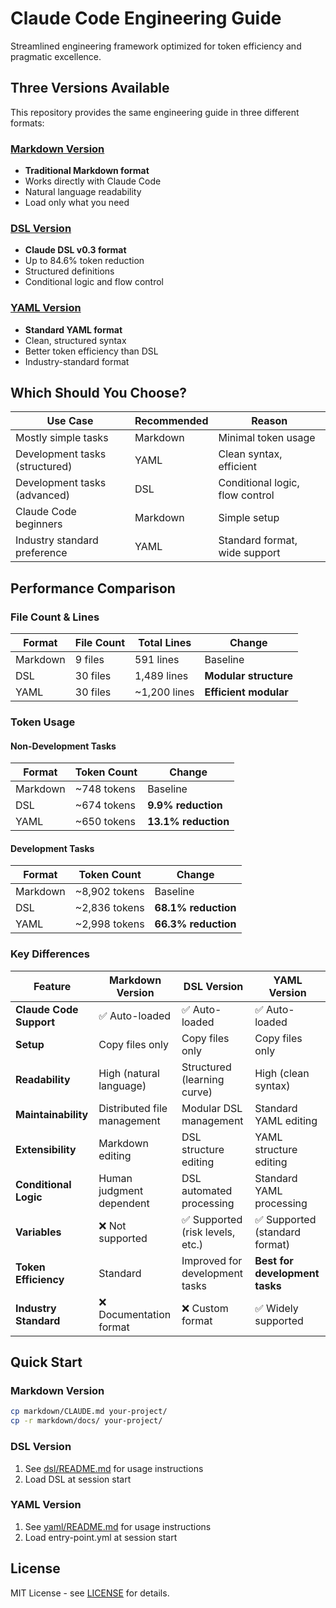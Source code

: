 # Claude Code Engineering Guide

Streamlined engineering framework optimized for token efficiency and pragmatic excellence.

## Three Versions Available

This repository provides the same engineering guide in three different formats:

### [Markdown Version](markdown/)
- **Traditional Markdown format**
- Works directly with Claude Code
- Natural language readability
- Load only what you need

### [DSL Version](dsl/)  
- **Claude DSL v0.3 format**
- Up to 84.6% token reduction
- Structured definitions
- Conditional logic and flow control

### [YAML Version](yaml/)
- **Standard YAML format**
- Clean, structured syntax
- Better token efficiency than DSL
- Industry-standard format

## Which Should You Choose?

| Use Case | Recommended | Reason |
|----------|-------------|--------|
| Mostly simple tasks | Markdown | Minimal token usage |
| Development tasks (structured) | YAML | Clean syntax, efficient |
| Development tasks (advanced) | DSL | Conditional logic, flow control |
| Claude Code beginners | Markdown | Simple setup |
| Industry standard preference | YAML | Standard format, wide support |

## Performance Comparison

### File Count & Lines
| Format | File Count | Total Lines | Change |
|--------|------------|-------------|--------|
| Markdown | 9 files | 591 lines | Baseline |
| DSL | 30 files | 1,489 lines | **Modular structure** |
| YAML | 30 files | ~1,200 lines | **Efficient modular** |

### Token Usage

#### Non-Development Tasks
| Format | Token Count | Change |
|--------|-------------|--------|
| Markdown | ~748 tokens | Baseline |
| DSL | ~674 tokens | **9.9% reduction** |
| YAML | ~650 tokens | **13.1% reduction** |

#### Development Tasks
| Format | Token Count | Change |
|--------|-------------|--------|
| Markdown | ~8,902 tokens | Baseline |
| DSL | ~2,836 tokens | **68.1% reduction** |
| YAML | ~2,998 tokens | **66.3% reduction** |

### Key Differences

| Feature | Markdown Version | DSL Version | YAML Version |
|---------|------------------|-------------|-------------|
| **Claude Code Support** | ✅ Auto-loaded | ✅ Auto-loaded | ✅ Auto-loaded |
| **Setup** | Copy files only | Copy files only | Copy files only |
| **Readability** | High (natural language) | Structured (learning curve) | High (clean syntax) |
| **Maintainability** | Distributed file management | Modular DSL management | Standard YAML editing |
| **Extensibility** | Markdown editing | DSL structure editing | YAML structure editing |
| **Conditional Logic** | Human judgment dependent | DSL automated processing | Standard YAML processing |
| **Variables** | ❌ Not supported | ✅ Supported (risk levels, etc.) | ✅ Supported (standard format) |
| **Token Efficiency** | Standard | Improved for development tasks | **Best for development tasks** |
| **Industry Standard** | ❌ Documentation format | ❌ Custom format | ✅ Widely supported |

## Quick Start

### Markdown Version
```bash
cp markdown/CLAUDE.md your-project/
cp -r markdown/docs/ your-project/
```

### DSL Version
1. See [dsl/README.md](dsl/README.md) for usage instructions
2. Load DSL at session start

### YAML Version
1. See [yaml/README.md](yaml/README.md) for usage instructions
2. Load entry-point.yml at session start

## License

MIT License - see [LICENSE](LICENSE) for details.